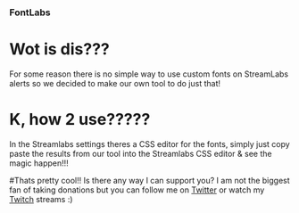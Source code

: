 ### FontLabs

# Wot is dis???
For some reason there is no simple way to use custom fonts on StreamLabs alerts so we decided to make our own tool to do just that! 

# K, how 2 use?????
In the Streamlabs settings theres a CSS editor for the fonts, simply just copy paste the results from our tool into the Streamlabs CSS editor & see the magic happen!!!

#Thats pretty cool!! Is there any way I can support you?
I am not the biggest fan of taking donations but you can follow me on [Twitter](http://twitter.com/Coronux "Twitter") or watch my [Twitch](https://www.twitch.tv/coronux "Twitch") streams :)
